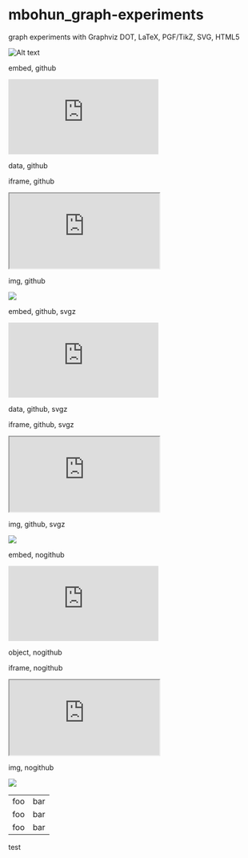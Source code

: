 mbohun_graph-experiments
========================

graph experiments with Graphviz DOT, LaTeX, PGF/TikZ, SVG, HTML5

![Alt text](https://raw.github.com/mbohun/mbohun_graph-experiments/master/boost-dep-tree.dot.png "svg test")

embed, github

<embed src="https://raw.github.com/mbohun/mbohun_graph-experiments/master/boost-dep-tree.dot.svg" type="image/svg+xml" >
</embed> 

data, github

<object data="https://raw.github.com/mbohun/mbohun_graph-experiments/master/boost-dep-tree.dot.svg" type="image/svg+xml" >
</object> 

iframe, github

<iframe src="https://raw.github.com/mbohun/mbohun_graph-experiments/master/boost-dep-tree.dot.svg">
</iframe>

img, github

<img src="https://raw.github.com/mbohun/mbohun_graph-experiments/master/boost-dep-tree.dot.svg">
</img>

embed, github, svgz

<embed src="https://raw.github.com/mbohun/mbohun_graph-experiments/master/boost-dep-tree.dot.svgz" type="image/svg+xml" >
</embed> 

data, github, svgz

<object data="https://raw.github.com/mbohun/mbohun_graph-experiments/master/boost-dep-tree.dot.svgz" type="image/svg+xml" >
</object> 

iframe, github, svgz

<iframe src="https://raw.github.com/mbohun/mbohun_graph-experiments/master/boost-dep-tree.dot.svgz">
</iframe>

img, github, svgz

<img src="https://raw.github.com/mbohun/mbohun_graph-experiments/master/boost-dep-tree.dot.svgz">
</img>

embed, nogithub

<embed src="http://users.on.net/~mbohun/src/architecture-01-sink.dot.svg" type="image/svg+xml" >
</embed> 

object, nogithub

<object data="http://users.on.net/~mbohun/src/architecture-01-sink.dot.svg" type="image/svg+xml" >
</object> 

iframe, nogithub

<iframe src="http://users.on.net/~mbohun/src/architecture-01-sink.dot.svg">
</iframe>

img, nogithub

<img src="http://users.on.net/~mbohun/src/architecture-01-sink.dot.svg">
</img>

<table>
	<tr>
		<td>foo</td><td>bar</td>
	</tr>
	<tr>
		<td>foo</td><td>bar</td>
	</tr>
	<tr>
		<td>foo</td><td>bar</td>
	</tr>
</table>

test
